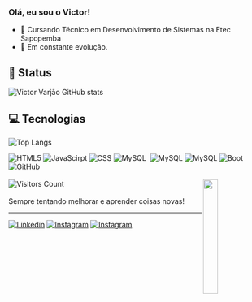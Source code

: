 ### Olá, eu sou o Victor! 

- 🏤 Cursando Técnico em Desenvolvimento de Sistemas na Etec Sapopemba
- 📌 Em constante evolução.
  
## 👾 Status

![Victor Varjão GitHub stats](https://github-readme-stats.vercel.app/api?username=Victor-Varjao&show_icons=true&theme=tokyonight)

## 💻 Tecnologias

![Top Langs](https://github-readme-stats.vercel.app/api/top-langs/?username=Victor-Varjao&layout=compact&theme=tokyonight)

<div style="display: inline_block">
  <img aling="center" alt="HTML5" src="https://img.shields.io/badge/HTML5-100000?style=for-the-badge&logo=html5&logoColor=orange">
  <img aling="center" alt="JavaScirpt" src="https://img.shields.io/badge/JavaScript-100000?style=for-the-badge&logo=javascript&logoColor=yellow">
  <img aling="center" alt="CSS" src="https://img.shields.io/badge/CSS3-100000?style=for-the-badge&logo=css3&logoColor=blue">
  <img aling="center" alt="MySQL" src="https://img.shields.io/badge/Microsoft_SQL_Server-100000?style=for-the-badge&logo=microsoft-sql-server&logoColor=white">
  <img aling="center" alt="" src="https://img.shields.io/badge/C%23-100000?style=for-the-badge&logo=c-sharp&logoColor=green">
    <img aling="center" alt="MySQL" src="https://img.shields.io/badge/Python-100000?style=for-the-badge&logo=python&logoColor=blue">
   <img aling="center" alt="MySQL" src="https://img.shields.io/badge/git-100000?style=for-the-badge&logo=git">
  <img aling="center" alt="Boot" src="https://img.shields.io/badge/Bootstrap-100000?style=for-the-badge&logo=bootstrap&logoColor=purple">
    <img alt="GitHub" src="https://camo.githubusercontent.com/912ca89796628095a091b16bd74b5016ea7f36ad49e1d49ac65d24abf49e099d/68747470733a2f2f696d672e736869656c64732e696f2f62616467652f6769746875622d3130303030303f7374796c653d666f722d7468652d6261646765266c6f676f3d676974687562" data-canonical-src="https://img.shields.io/badge/github-100000?style=for-the-badge&amp;logo=github">
  <br><br>
  <img alt="Visitors Count" src="https://visitcount.itsvg.in/api?id=Victor-Varjao&label=Profile%20Views&color=6&icon=0&pretty=false)](https://visitcount.itsvg.in)" data-canonical-src="https://visitcount.itsvg.in/api?id=Victor-Varjao&amp;icon=0&amp;color=11" style="max-width: 100%;">
    <img align="right" width="24%" src="https://user-images.githubusercontent.com/5713670/87202985-820dcb80-c2b6-11ea-9f56-7ec461c497c3.gif" style="max-width: 100%; display: inline-block;" data-target="animated-image.originalImage">
</div>
<div align="left" dir="auto">
<br>
Sempre tentando melhorar e aprender coisas novas!
<br>
<hr height="1">
  
[![Linkedin](https://img.shields.io/badge/LinkedIn-0077B5?style=for-the-badge&logo=linkedin&logoColor=white)](www.linkedin.com/in/victor-leonardo-da-silva-varjão-927387281)
[![Instagram](https://img.shields.io/badge/Instagram-E4405F?style=for-the-badge&logo=instagram&logoColor=white)](https://instagram.com/victor.o.varjao?igshid=NGExMmI2YTkyZg==)
[![Instagram](https://img.shields.io/badge/Discord-100990?style=for-the-badge&logo=discord&logoColor=white)](https://instagram.com/victor.o.varjao?igshid=NGExMmI2YTkyZg==)

